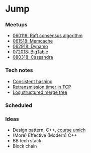 # Jump

### Meetups

* [060118: Raft consensus algorithm](meetup/180601-raft)
* [061518: Memcache](meetup/180615-memcache)
* [062918: Dynamo](meetup/180629-dynamo)
* [072018: BigTable](meetup/180720-bigtable)
* [080318: Cassandra](meetup/180803-cassandra)

### Tech notes

* [Consistent hashing](notes/tech-note-consistent-hashing)
* [Retransmission timer in TCP](notes/tech-note-tcp-retranx-timer)
* [Log structured merge tree](notes/tech-note-log-structured-merge-tree)


### Scheduled


### Ideas

* Design pattern, C++, [course umich](http://umich.edu/~eecs381/)
* (More) Effective (Modern) C++
* BB tech stack
* Block chain

